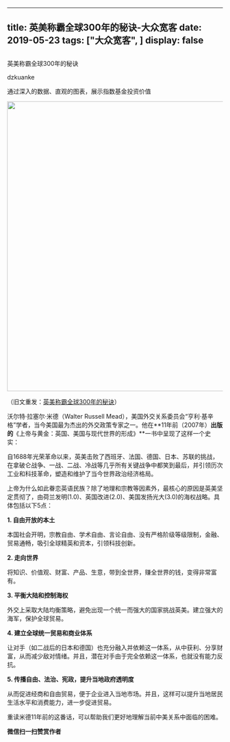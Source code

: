 
---
title:   英美称霸全球300年的秘诀-大众宽客
date: 2019-05-23
tags: ["大众宽客", ]
display: false
---


## 



英美称霸全球300年的秘诀




dzkuanke




通过深入的数据、直观的图表，展示指数基金投资价值


<img class="" data-copyright="0" data-ratio="0.590625" data-s="300,640" data-type="png" data-w="1280" src="https://mmbiz.qpic.cn/mmbiz_png/PKw3FQPmhIg9nEZdYkbtfkCLOyp6BkfAcul9sJM2f967GejttdiaJv9UAHCo3cFTXgU67AvZWI39fO5we6BQ3YA/640?wx_fmt=png" style="box-sizing: border-box !important;overflow-wrap: break-word !important;width: 677px !important;visibility: visible !important;"/>



（旧文重发：[英美称霸全球300年的秘诀](http://mp.weixin.qq.com/s?__biz=MzAwMTc1MDcwNw==&amp;mid=2648273267&amp;idx=1&amp;sn=d90bce0e038e0e9ee4ff38bada00c957&amp;chksm=82f932afb58ebbb9928ac52e2b11e22122e4ad67e0e749e145e176ca4861eeb3c807e6f2f282&amp;scene=21#wechat_redirect)）



沃尔特·拉塞尔·米德（Walter Russell Mead），美国外交关系委员会“亨利·基辛格”学者，当今美国最为杰出的外交政策专家之一。他在**11年前（2007年）**出版的**《上帝与黄金：英国、美国与现代世界的形成》**一书中呈现了这样一个史实：



自1688年光荣革命以来，英美击败了西班牙、法国、德国、日本、苏联的挑战，在拿破仑战争、一战、二战、冷战等几乎所有关键战争中都笑到最后，并引领历次工业和科技革命，塑造和维护了当今世界政治经济格局。



上帝为什么如此眷恋英语民族？除了地理和宗教等因素外，最核心的原因是英美坚定贯彻了，由荷兰发明(1.0)、英国改进(2.0)、美国发扬光大(3.0)的海权战略。具体包括以下5点：



**1. 自由开放的本土**

本国社会开明，宗教自由、学术自由、言论自由、没有严格阶级等级限制，金融、贸易通畅，吸引全球精英和资本，引领科技创新。



**2. 走向世界**

将知识、价值观、财富、产品、生意，带到全世界，赚全世界的钱，变得非常富有。



**3. 平衡<strong style="max-width: 100%;box-sizing: border-box !important;overflow-wrap: break-word !important;">大陆**和控制海权</strong>

外交上采取大陆均衡策略，避免出现一个统一而强大的国家挑战英美。建立强大的海军，保护全球贸易。



**4. 建立全球统一贸易和商业体系**

让对手（如二战后的日本和德国）也充分融入并依赖这一体系，从中获利、分享财富，从而减少敌对情绪。并且，潜在对手由于完全依赖这一体系，也就没有能力反抗。



**5. 传播自由、法治、宪政，提升当地政府透明度**

从而促进经商和自由贸易，便于企业进入当地市场。并且，这样可以提升当地居民生活水平和消费能力，进一步促进贸易。





重读米德11年前的这番话，可以帮助我们更好地理解当前中美关系中面临的困难。




**微信扫一扫赞赏作者**













